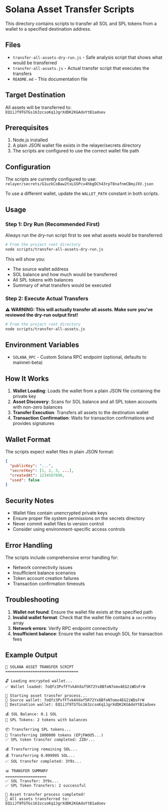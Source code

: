 # Solana Asset Transfer Scripts

This directory contains scripts to transfer all SOL and SPL tokens from a wallet to a specified destination address.

## Files

- `transfer-all-assets-dry-run.js` - Safe analysis script that shows what would be transferred
- `transfer-all-assets.js` - Actual transfer script that executes the transfers
- `README.md` - This documentation file

## Target Destination

All assets will be transferred to: `EQ1iJf9TGTGs163zcsoKq1JgrXdDK2KGAdoYtB1adoev`

## Prerequisites

1. Node.js installed
2. A plain JSON wallet file exists in the relayer/secrets directory
3. The scripts are configured to use the correct wallet file path

## Configuration

The scripts are currently configured to use: `relayer/secrets/G1uzkCoBaw2txLGSPcv4hbgDCh43rpT8nafnmCBmyJXV.json`

To use a different wallet, update the `WALLET_PATH` constant in both scripts.

## Usage

### Step 1: Dry Run (Recommended First)

Always run the dry-run script first to see what assets would be transferred:

```bash
# From the project root directory
node scripts/transfer-all-assets-dry-run.js
```

This will show you:
- The source wallet address
- SOL balance and how much would be transferred
- All SPL tokens with balances
- Summary of what transfers would be executed

### Step 2: Execute Actual Transfers

⚠️ **WARNING: This will actually transfer all assets. Make sure you've reviewed the dry-run output first!**

```bash
# From the project root directory
node scripts/transfer-all-assets.js
```

## Environment Variables

- `SOLANA_RPC` - Custom Solana RPC endpoint (optional, defaults to mainnet-beta)

## How It Works

1. **Wallet Loading**: Loads the wallet from a plain JSON file containing the private key
2. **Asset Discovery**: Scans for SOL balance and all SPL token accounts with non-zero balances
3. **Transfer Execution**: Transfers all assets to the destination wallet
4. **Transaction Confirmation**: Waits for transaction confirmations and provides signatures

## Wallet Format

The scripts expect wallet files in plain JSON format:

```json
{
  "publicKey": "...",
  "secretKey": [1, 2, 3, ...],
  "createdAt": 1234567890,
  "used": false
}
```

## Security Notes

- Wallet files contain unencrypted private keys
- Ensure proper file system permissions on the secrets directory
- Never commit wallet files to version control
- Consider using environment-specific access controls

## Error Handling

The scripts include comprehensive error handling for:
- Network connectivity issues
- Insufficient balance scenarios
- Token account creation failures
- Transaction confirmation timeouts

## Troubleshooting

1. **Wallet not found**: Ensure the wallet file exists at the specified path
2. **Invalid wallet format**: Check that the wallet file contains a `secretKey` array
3. **Network errors**: Verify RPC endpoint connectivity
4. **Insufficient balance**: Ensure the wallet has enough SOL for transaction fees

## Example Output

```
🔄 SOLANA ASSET TRANSFER SCRIPT
================================

🔓 Loading encrypted wallet...
✅ Wallet loaded: 7oQfz3PvfFTvkAVdaf5R72Yx8BfoN7omx4EG2iWDsFrW

🚀 Starting asset transfer process...
📍 Source wallet: 7oQfz3PvfFTvkAVdaf5R72Yx8BfoN7omx4EG2iWDsFrW
📍 Destination wallet: EQ1iJf9TGTGs163zcsoKq1JgrXdDK2KGAdoYtB1adoev

💰 SOL Balance: 0.1 SOL
💎 SPL Tokens: 2 tokens with balances

📦 Transferring SPL tokens...
💎 Transferring 1000000 tokens (EPjFWdd5...)
✅ SPL token transfer completed: 2Z8r...

💰 Transferring remaining SOL...
💰 Transferring 0.099995 SOL...
✅ SOL transfer completed: 3Y9s...

📊 TRANSFER SUMMARY
==================
✅ SOL Transfer: 3Y9s...
✅ SPL Token Transfers: 2 successful

🎉 Asset transfer process completed!
📍 All assets transferred to: EQ1iJf9TGTGs163zcsoKq1JgrXdDK2KGAdoYtB1adoev
``` 